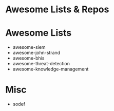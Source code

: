 # Awesome Lists & Repos

# Awesome Lists

- awesome-siem
- awesome-john-strand
- awesome-bhis
- awesome-threat-detection
- awesome-knowledge-management

# Misc

- sodef